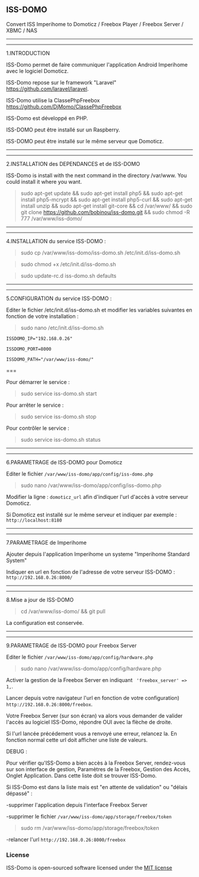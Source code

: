 ISS-DOMO
---

Convert ISS Imperihome to Domoticz / Freebox Player / Freebox Server / XBMC / NAS


---
---
1.INTRODUCTION

ISS-Domo permet de faire communiquer l'application Android Imperihome avec le logiciel Domoticz.

ISS-Domo repose sur le framework "Laravel" https://github.com/laravel/laravel.

ISS-Domo utilise la ClassePhpFreebox https://github.com/DjMomo/ClassePhpFreebox

ISS-Domo est développé en PHP.

ISS-DOMO peut être installé sur un Raspberry.

ISS-DOMO peut être installé sur le même serveur que Domoticz.

---
---
2.INSTALLATION des DEPENDANCES et de ISS-DOMO

ISS-Domo is install with the next command in the directory /var/www. You could install it where you want.

> sudo apt-get update && sudo apt-get install php5 && sudo apt-get install php5-mcrypt && sudo apt-get install php5-curl && sudo apt-get install unzip && sudo apt-get install git-core && cd /var/www/ && sudo git clone https://github.com/bobinou/iss-domo.git && sudo chmod -R 777 /var/www/iss-domo/

---
---
4.INSTALLATION du service ISS-DOMO :

> sudo cp /var/www/iss-domo/iss-domo.sh /etc/init.d/iss-domo.sh

> sudo chmod +x /etc/init.d/iss-domo.sh

> sudo update-rc.d iss-domo.sh defaults

---
---
5.CONFIGURATION du service ISS-DOMO :

Editer le fichier /etc/init.d/iss-domo.sh et modifier les variables suivantes en fonction de votre installation :

> sudo nano /etc/init.d/iss-domo.sh

``` ISSDOMO_IP="192.168.0.26" ```

``` ISSDOMO_PORT=8000 ```

``` ISSDOMO_PATH="/var/www/iss-domo/" ```

===

Pour démarrer le service :

> sudo service iss-domo.sh start

Pour arrêter le service :

> sudo service iss-domo.sh stop

Pour contrôler le service :

> sudo service iss-domo.sh status


---
---
6.PARAMETRAGE de ISS-DOMO pour Domoticz

Editer le fichier ```/var/www/iss-domo/app/config/iss-domo.php```

> sudo nano /var/www/iss-domo/app/config/iss-domo.php

Modifier la ligne : ```domoticz_url``` afin d'indiquer l'url d'accès à votre serveur Domoticz.

Si Domoticz est installé sur le même serveur et indiquer par exemple : ```http://localhost:8180```

---
---
7.PARAMETRAGE de Imperihome

Ajouter depuis l'application Imperihome un systeme "Imperihome Standard System"

Indiquer en url en fonction de l'adresse de votre serveur ISS-DOMO : ```http://192.168.0.26:8000/```

---
---
8.Mise a jour de ISS-DOMO

> cd /var/www/iss-domo/ && git pull

La configuration est conservée.

---
---
9.PARAMETRAGE de ISS-DOMO pour Freebox Server

Editer le fichier ```/var/www/iss-domo/app/config/hardware.php```

> sudo nano /var/www/iss-domo/app/config/hardware.php

Activer la gestion de la Freebox Server en indiquant ``` 'freebox_server' => 1,```.

Lancer depuis votre navigateur l'url en fonction de votre configuration) ```http://192.168.0.26:8000/freebox```.

Votre Freebox Server (sur son écran) va alors vous demander de valider l'accès au logiciel ISS-Domo, répondre OUI avec la flèche de droite.

Si l'url lancée précédement vous a renvoyé une erreur, relancez la. En fonction normal cette url doit afficher une liste de valeurs.

DEBUG :

Pour vérifier qu'ISS-Domo a bien accès à la Freebox Server, rendez-vous sur son interface de gestion, Paramètres de la Freebox, Gestion des Accès, Onglet Application. Dans cette liste doit se trouver ISS-Domo.

Si ISS-Domo est dans la liste mais est "en attente de validation" ou "délais dépassé" :

-supprimer l'application depuis l'interface Freebox Server

-supprimer le fichier ```/var/www/iss-domo/app/storage/freebox/token```

> sudo rm /var/www/iss-domo/app/storage/freebox/token

-relancer l'url ```http://192.168.0.26:8000/freebox```


### License

ISS-Domo is open-sourced software licensed under the [MIT license](http://opensource.org/licenses/MIT)
